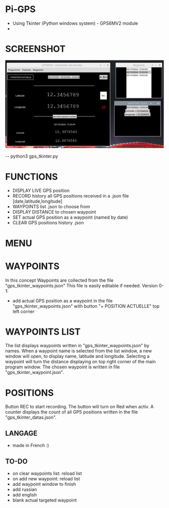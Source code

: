 # Pi-GPS
+ Using Tkinter (Python windows system) - GPS6MV2 module
+ 

# SCREENSHOT
![GPS values have been post-edited. All windows opened, with a waypoint targeted and recording GPS positions is on.](screenshots/GPS-Tkinter-Pi_screenshot_01.jpg)

-- python3 gps_tkinter.py

# FUNCTIONS
- DISPLAY LIVE GPS position
- RECORD history all GPS positions received in a .json file [date,latitude,longitude]
- WAYPOINTS list .json to choose from
- DISPLAY DISTANCE to chosen waypoint
- SET actual GPS position as a waypoint (named by date)
- CLEAR GPS positions history .json

# MENU

# WAYPOINTS
In this concept Waypoints are collected from the file "gps_tkinter_waypoints.json"
This file is easily editable if needed.
Version 0-1:
  - add actual GPS position as a waypoint in the file "gps_tkinter_waypoints.json" with button "+ POSITION ACTUELLE" top left corner

# WAYPOINTS LIST
The list displays waypoints written in "gps_tkinter_waypoints.json" by names.
When a waypoint name is selected from the list window,
a new window will open, to display name, latitude and longitude.
Selecting a waypoint will turn the distance displaying on top right corner of the main program window.
The chosen waypoint is written in file "gps_tkinter_waypoint.json".

# POSITIONS
Button REC to start recording.
The button will turn on Red when activ.
A counter displays the count of all GPS positions written in the file "gps_tkinter_datas.json".

## LANGAGE
- made in French :)

## TO-DO
- on clear waypoints list: reload list
- on add new waypoint: reload list
- add waypoint window to finish
- add russian
- add english
- blank actual targeted waypoint
